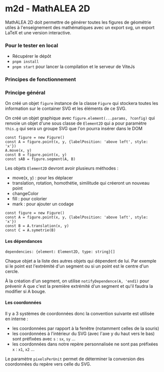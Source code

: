 # m2d - MathALEA 2D

MathALEA 2D doit permettre de générer toutes les figures de géométrie utiles à l'enseignement des mathématiques avec un export svg, un export LaTeX et une version interactive.

### Pour le tester en local

- Récupérer le dépôt
- `pnpm install`
- `pnpm start` pour lancer la compilation et le serveur de ViteJs

### Principes de fonctionnement

### Principe général

On créé un objet `figure` instance de la classe `Figure` qui stockera toutes les information sur le container SVG et les éléments de ce SVG.

On créé un objet graphique avec `figure.element(...params, ?config)` qui renvoie un objet d'une sous classe de `Element2D` qui a pour paramètre `this.g` qui sera un groupe SVG que l'on pourra insérer dans le DOM


```
const figure = new Figure()
const A = figure.point(x, y, {labelPosition: 'above left', style: 'x'})
A.move(x, y)
const B = figure.point(x, y)
const sAB = figure.segment(A, B)
```

Les objets `Element2D` devront avoir plusieurs méthodes : 

- move(x, y) : pour les déplacer
- translation, rotation, homothétie, similitude qui créeront un nouveau point
- changeColor
- fill : pour colorier
- mark : pour ajouter un codage


```
const figure = new Figure()
const A = figure.point(x, y, {labelPosition: 'above left', style: 'x'})
const B = A.translation(x, y)
const C = A.symetrie(B)
```


#### Les dépendances

```
dependencies: {element: Element2D, type: string}[]
```

Chaque objet a la liste des autres objets qui dépendent de lui. Par exemple si le point est l'extrémité d'un segment ou si un point est le centre d'un cercle.

À la création d'un segment, on utilise `notifyDependence(A, 'end1)` pour prévenir A que c'est la première extrémité d'un segment et qu'il faudra la modifier si A bouge.



#### Les coordonnées

Il y a 3 systèmes de coordonnées donc la convention suivante est utilisée en interne : 
- les coordonnées par rapport à la fenêtre (notamment celles de la souris) 
- les coordonnées à l'intérieur du SVG (avec l'axe y du haut vers le bas) sont préfixées avec `s` : `sx`, `sy` ...
- les coordonnées dans notre repère personnalisée ne sont pas préfixées `x` : `x1`, `x2` ...

Le paramètre `pixelsPerUnit` permet de déterminer la conversion des coordonnées du repère vers celle du SVG.
